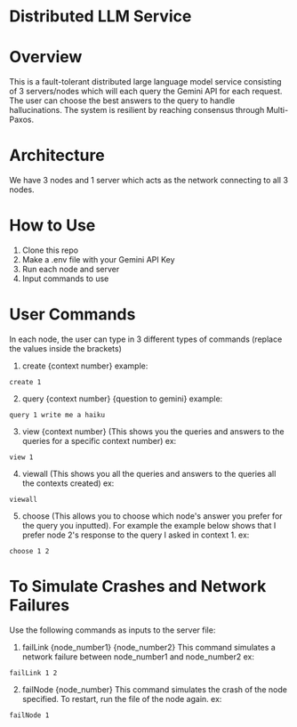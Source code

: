 # Distributed LLM Service

# Overview

This is a fault-tolerant distributed large language model service consisting of 3 servers/nodes which will each query the Gemini API for each request. The user can choose the best answers to the query to handle hallucinations. The system is resilient by reaching consensus through Multi-Paxos.

# Architecture

We have 3 nodes and 1 server which acts as the network connecting to all 3 nodes.

# How to Use
1. Clone this repo
2. Make a .env file with your Gemini API Key
3. Run each node and server
4. Input commands to use

# User Commands
In each node, the user can type in 3 different types of commands (replace the values inside the brackets)
1. create {context number}
example:
```
create 1
```

2. query {context number} {question to gemini}
example:
```
query 1 write me a haiku
```

3. view {context number} (This shows you the queries and answers to the queries for a specific context number)
ex:
```
view 1
```

4. viewall (This shows you all the queries and answers to the queries all the contexts created)
ex:
```
viewall
```

5. choose (This allows you to choose which node's answer you prefer for the query you inputted). For example the example below shows that I prefer node 2's response to the query I asked in context 1.
ex:
```
choose 1 2
```

# To Simulate Crashes and Network Failures
Use the following commands as inputs to the server file:
1. failLink {node_number1} {node_number2}
This command simulates a network failure between node_number1 and node_number2
ex:
```
failLink 1 2
```

2. failNode {node_number}
This command simulates the crash of the node specified. To restart, run the file of the node again.
ex:
```
failNode 1
```
